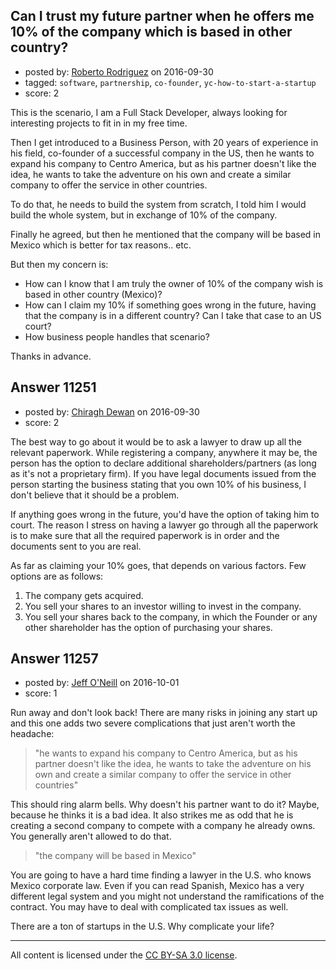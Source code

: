 ## Can I trust my future partner when he offers me 10% of the company which is based in other country?

- posted by: [Roberto Rodriguez](https://stackexchange.com/users/4108798/roberto-rodriguez) on 2016-09-30
- tagged: `software`, `partnership`, `co-founder`, `yc-how-to-start-a-startup`
- score: 2

This is the scenario, I am a Full Stack Developer, always looking for interesting projects to fit in in my free time. 

Then I get introduced to a Business Person, with 20 years of experience in his field, co-founder of a successful company in the US, then he wants to expand his company to Centro America, but as his partner doesn't like the idea, he wants to take the adventure on his own and create a similar company to offer the service in other countries.

 To do that, he needs to build the system from scratch, I told him I would build the whole system, but in exchange of 10% of the company. 

 Finally he agreed, but then he mentioned that the company will be based in Mexico which is better for tax reasons.. etc.
 
 But then my concern is:

 - How can I know that I am truly the owner of 10% of the company wish
   is based in other country (Mexico)? 
 - How can I claim my 10% if something goes wrong in the future, having that the company is in a different country? Can I take that case to an US court?  
 - How business people handles that scenario?

Thanks in advance.


## Answer 11251

- posted by: [Chiragh Dewan](https://stackexchange.com/users/9254789/chiragh-dewan) on 2016-09-30
- score: 2

The best way to go about it would be to ask a lawyer to draw up all the relevant paperwork. While registering a company, anywhere it may be, the person has the option to declare additional shareholders/partners (as long as it's not a proprietary firm). If you have legal documents issued from the person starting the business stating that you own 10% of his business, I don't believe that it should be a problem. 

If anything goes wrong in the future, you'd have the option of taking him to court. The reason I stress on having a lawyer go through all the paperwork is to make sure that all the required paperwork is in order and the documents sent to you are real.

As far as claiming your 10% goes, that depends on various factors. Few options are as follows:

 1. The company gets acquired. 
 2. You sell your shares to an investor willing to invest in the company.
 3. You sell your shares back to the company, in which the Founder or any other shareholder has the option of purchasing your shares. 


## Answer 11257

- posted by: [Jeff O'Neill](https://stackexchange.com/users/46273/jeff-o-neill) on 2016-10-01
- score: 1

Run away and don't look back!  There are many risks in joining any start up and this one adds two severe complications that just aren't worth the headache:

> "he wants to expand his company to Centro America, but as his partner
> doesn't like the idea, he wants to take the adventure on his own and
> create a similar company to offer the service in other countries"

This should ring alarm bells. Why doesn't his partner want to do it?  Maybe, because he thinks it is a bad idea.  It also strikes me as odd that he is creating a second company to compete with a company he already owns.  You generally aren't allowed to do that.

> "the company will be based in Mexico"

You are going to have a hard time finding a lawyer in the U.S. who knows Mexico corporate law.  Even if you can read Spanish, Mexico has a very different legal system and you might not understand the ramifications of the contract.  You may have to deal with complicated tax issues as well.

There are a ton of startups in the U.S.  Why complicate your life?




---

All content is licensed under the [CC BY-SA 3.0 license](https://creativecommons.org/licenses/by-sa/3.0/).
